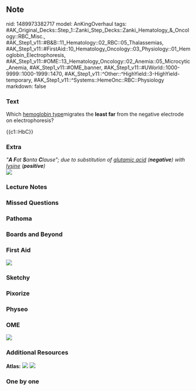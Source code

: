 ## Note
nid: 1489973382717
model: AnKingOverhaul
tags: #AK_Original_Decks::Step_1::Zanki_Step_Decks::Zanki_Hematology_&_Oncology::RBC_Misc., #AK_Step1_v11::#B&B::11_Hematology::02_RBC::05_Thalassemias, #AK_Step1_v11::#FirstAid::10_Hematology_Oncology::03_Physiology::01_Hemoglobin_Electrophoresis, #AK_Step1_v11::#OME::13_Hematology_Oncology::02_Anemia::05_Microcytic_Anemia, #AK_Step1_v11::#OME_banner, #AK_Step1_v11::#UWorld::1000-9999::1000-1999::1470, #AK_Step1_v11::^Other::^HighYield::3-HighYield-temporary, #AK_Step1_v11::^Systems::HemeOnc::RBC::Physiology
markdown: false

### Text
Which <u>hemoglobin type</u>migrates the <b>least far</b> from the
negative electrode on electrophoresis?
<div>
  {{c1::HbC}}
</div>

### Extra
<div>
  <i>"<b>A F</b>at <b>S</b>anta <b>C</b>lause"; due to substitution
  of <u>glutamic acid</u> (<b>negative</b>) with <u>lysine</u>
  (<b>positive</b>)</i>
</div>
<div><img src="paste-326456169202139.jpg"></div>

### Lecture Notes


### Missed Questions


### Pathoma


### Boards and Beyond


### First Aid
<img src="tmp2pHXfB.png">

### Sketchy


### Pixorize


### Physeo


### OME
<div class="ome-widget">
  <a href="https://onlinemeded.org?ref=anki"><img src=
  "_OME_AnkiFlashcards_General_3.png"></a>
</div>

### Additional Resources
<b>Atlas:</b> <img src="tmpLfVZ03.png"> <img src="tmpvvBgEd.png">

### One by one


